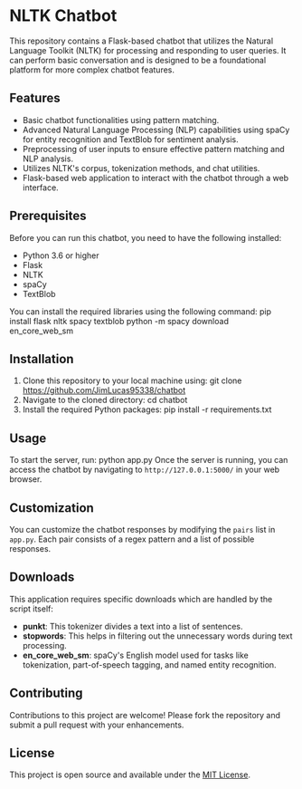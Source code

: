 # NLTK Chatbot

This repository contains a Flask-based chatbot that utilizes the Natural Language Toolkit (NLTK) for processing and responding to user queries. It can perform basic conversation and is designed to be a foundational platform for more complex chatbot features.

## Features

- Basic chatbot functionalities using pattern matching.
- Advanced Natural Language Processing (NLP) capabilities using spaCy for entity recognition and TextBlob for sentiment analysis.
- Preprocessing of user inputs to ensure effective pattern matching and NLP analysis.
- Utilizes NLTK's corpus, tokenization methods, and chat utilities.
- Flask-based web application to interact with the chatbot through a web interface.

## Prerequisites

Before you can run this chatbot, you need to have the following installed:
- Python 3.6 or higher
- Flask
- NLTK
- spaCy
- TextBlob

You can install the required libraries using the following command:
    pip install flask nltk spacy textblob
    python -m spacy download en_core_web_sm

## Installation

1. Clone this repository to your local machine using:
    git clone <https://github.com/JimLucas95338/chatbot>
2. Navigate to the cloned directory:
    cd chatbot
3. Install the required Python packages:
    pip install -r requirements.txt

## Usage

To start the server, run:
    python app.py
    Once the server is running, you can access the chatbot by navigating to `http://127.0.0.1:5000/` in your web browser.

## Customization

You can customize the chatbot responses by modifying the `pairs` list in `app.py`. Each pair consists of a regex pattern and a list of possible responses.

## Downloads

This application requires specific downloads which are handled by the script itself:

- **punkt**: This tokenizer divides a text into a list of sentences.
- **stopwords**: This helps in filtering out the unnecessary words during text processing.
- **en_core_web_sm**: spaCy's English model used for tasks like tokenization, part-of-speech tagging, and named entity recognition.


## Contributing

Contributions to this project are welcome! Please fork the repository and submit a pull request with your enhancements.

## License

This project is open source and available under the [MIT License](LICENSE).
